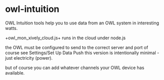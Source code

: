 owl-intuition
=============

OWL Intuition tools help you to use data from an OWL system in interesting watts.

+owl_mon_xively_cloud.js+ runs in the cloud under node.js

the OWL must be configured to send to the correct server and port of course
see Settings/Set Up Data Push
this version is intentionally minimal - just electricity (power).

but of course you can add whatever channels your OWL device has available.


